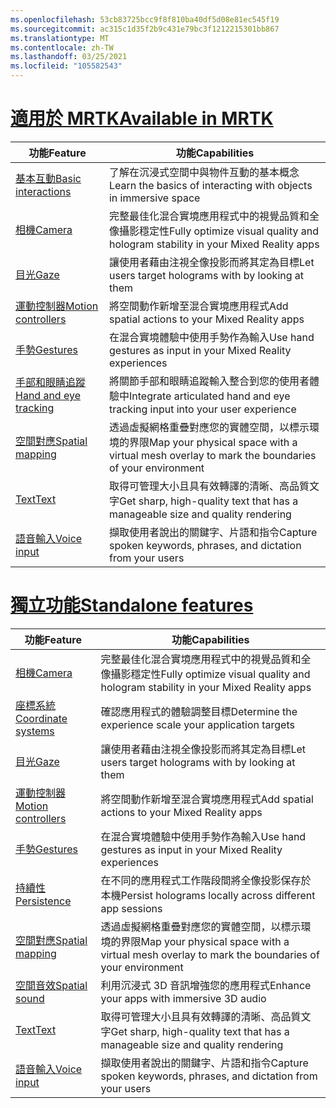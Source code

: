 ```yaml
---
ms.openlocfilehash: 53cb83725bcc9f8f810ba40df5d08e81ec545f19
ms.sourcegitcommit: ac315c1d35f2b9c431e79bc3f1212215301bb867
ms.translationtype: MT
ms.contentlocale: zh-TW
ms.lasthandoff: 03/25/2021
ms.locfileid: "105582543"
---
```

# <a name="available-in-mrtk"></a>[<span data-ttu-id="e2496-101">適用於 MRTK</span><span class="sxs-lookup"><span data-stu-id="e2496-101">Available in MRTK</span></span>](#tab/mrtk)

|  <span data-ttu-id="e2496-102">功能</span><span class="sxs-lookup"><span data-stu-id="e2496-102">Feature</span></span>  |  <span data-ttu-id="e2496-103">功能</span><span class="sxs-lookup"><span data-stu-id="e2496-103">Capabilities</span></span>  |
| --- | --- |
| [<span data-ttu-id="e2496-104">基本互動</span><span class="sxs-lookup"><span data-stu-id="e2496-104">Basic interactions</span></span>](../../out-of-scope/mrtk-101.md) | <span data-ttu-id="e2496-105">了解在沉浸式空間中與物件互動的基本概念</span><span class="sxs-lookup"><span data-stu-id="e2496-105">Learn the basics of interacting with objects in immersive space</span></span> |
| [<span data-ttu-id="e2496-106">相機</span><span class="sxs-lookup"><span data-stu-id="e2496-106">Camera</span></span>](../unity/camera-in-unity.md) | <span data-ttu-id="e2496-107">完整最佳化混合實境應用程式中的視覺品質和全像攝影穩定性</span><span class="sxs-lookup"><span data-stu-id="e2496-107">Fully optimize visual quality and hologram stability in your Mixed Reality apps</span></span> |
| [<span data-ttu-id="e2496-108">目光</span><span class="sxs-lookup"><span data-stu-id="e2496-108">Gaze</span></span>](../unity/gaze-in-unity.md) | <span data-ttu-id="e2496-109">讓使用者藉由注視全像投影而將其定為目標</span><span class="sxs-lookup"><span data-stu-id="e2496-109">Let users target holograms with by looking at them</span></span> |
| [<span data-ttu-id="e2496-110">運動控制器</span><span class="sxs-lookup"><span data-stu-id="e2496-110">Motion controllers</span></span>](../unity/motion-controllers-in-unity.md) | <span data-ttu-id="e2496-111">將空間動作新增至混合實境應用程式</span><span class="sxs-lookup"><span data-stu-id="e2496-111">Add spatial actions to your Mixed Reality apps</span></span> |
| [<span data-ttu-id="e2496-112">手勢</span><span class="sxs-lookup"><span data-stu-id="e2496-112">Gestures</span></span>](../unity/gestures-in-unity.md) | <span data-ttu-id="e2496-113">在混合實境體驗中使用手勢作為輸入</span><span class="sxs-lookup"><span data-stu-id="e2496-113">Use hand gestures as input in your Mixed Reality experiences</span></span> |
| [<span data-ttu-id="e2496-114">手部和眼睛追蹤</span><span class="sxs-lookup"><span data-stu-id="e2496-114">Hand and eye tracking</span></span>](../unity/hand-eye-in-unity.md) | <span data-ttu-id="e2496-115">將關節手部和眼睛追蹤輸入整合到您的使用者體驗中</span><span class="sxs-lookup"><span data-stu-id="e2496-115">Integrate articulated hand and eye tracking input into your user experience</span></span> |
| [<span data-ttu-id="e2496-116">空間對應</span><span class="sxs-lookup"><span data-stu-id="e2496-116">Spatial mapping</span></span>](../unity/spatial-mapping-in-unity.md) | <span data-ttu-id="e2496-117">透過虛擬網格重疊對應您的實體空間，以標示環境的界限</span><span class="sxs-lookup"><span data-stu-id="e2496-117">Map your physical space with a virtual mesh overlay to mark the boundaries of your environment</span></span> |
| [<span data-ttu-id="e2496-118">Text</span><span class="sxs-lookup"><span data-stu-id="e2496-118">Text</span></span>](../unity/text-in-unity.md) | <span data-ttu-id="e2496-119">取得可管理大小且具有效轉譯的清晰、高品質文字</span><span class="sxs-lookup"><span data-stu-id="e2496-119">Get sharp, high-quality text that has a manageable size and quality rendering</span></span> |
| [<span data-ttu-id="e2496-120">語音輸入</span><span class="sxs-lookup"><span data-stu-id="e2496-120">Voice input</span></span>](../unity/voice-input-in-unity.md) | <span data-ttu-id="e2496-121">擷取使用者說出的關鍵字、片語和指令</span><span class="sxs-lookup"><span data-stu-id="e2496-121">Capture spoken keywords, phrases, and dictation from your users</span></span>|

# <a name="standalone-features"></a>[<span data-ttu-id="e2496-122">獨立功能</span><span class="sxs-lookup"><span data-stu-id="e2496-122">Standalone features</span></span>](#tab/standalone)

|  <span data-ttu-id="e2496-123">功能</span><span class="sxs-lookup"><span data-stu-id="e2496-123">Feature</span></span>  |  <span data-ttu-id="e2496-124">功能</span><span class="sxs-lookup"><span data-stu-id="e2496-124">Capabilities</span></span>  |
| --- | --- |
| [<span data-ttu-id="e2496-125">相機</span><span class="sxs-lookup"><span data-stu-id="e2496-125">Camera</span></span>](../unity/camera-in-unity.md) | <span data-ttu-id="e2496-126">完整最佳化混合實境應用程式中的視覺品質和全像攝影穩定性</span><span class="sxs-lookup"><span data-stu-id="e2496-126">Fully optimize visual quality and hologram stability in your Mixed Reality apps</span></span> |
| [<span data-ttu-id="e2496-127">座標系統</span><span class="sxs-lookup"><span data-stu-id="e2496-127">Coordinate systems</span></span>](../unity/coordinate-systems-in-unity.md) | <span data-ttu-id="e2496-128">確認應用程式的體驗調整目標</span><span class="sxs-lookup"><span data-stu-id="e2496-128">Determine the experience scale your application targets</span></span> |
| [<span data-ttu-id="e2496-129">目光</span><span class="sxs-lookup"><span data-stu-id="e2496-129">Gaze</span></span>](../unity/gaze-in-unity.md) | <span data-ttu-id="e2496-130">讓使用者藉由注視全像投影而將其定為目標</span><span class="sxs-lookup"><span data-stu-id="e2496-130">Let users target holograms with by looking at them</span></span> |
| [<span data-ttu-id="e2496-131">運動控制器</span><span class="sxs-lookup"><span data-stu-id="e2496-131">Motion controllers</span></span>](../unity/motion-controllers-in-unity.md) | <span data-ttu-id="e2496-132">將空間動作新增至混合實境應用程式</span><span class="sxs-lookup"><span data-stu-id="e2496-132">Add spatial actions to your Mixed Reality apps</span></span> |
| [<span data-ttu-id="e2496-133">手勢</span><span class="sxs-lookup"><span data-stu-id="e2496-133">Gestures</span></span>](../unity/gestures-in-unity.md) | <span data-ttu-id="e2496-134">在混合實境體驗中使用手勢作為輸入</span><span class="sxs-lookup"><span data-stu-id="e2496-134">Use hand gestures as input in your Mixed Reality experiences</span></span> |
| [<span data-ttu-id="e2496-135">持續性</span><span class="sxs-lookup"><span data-stu-id="e2496-135">Persistence</span></span>](../unity/persistence-in-unity.md) | <span data-ttu-id="e2496-136">在不同的應用程式工作階段間將全像投影保存於本機</span><span class="sxs-lookup"><span data-stu-id="e2496-136">Persist holograms locally across different app sessions</span></span> |
| [<span data-ttu-id="e2496-137">空間對應</span><span class="sxs-lookup"><span data-stu-id="e2496-137">Spatial mapping</span></span>](../unity/spatial-mapping-in-unity.md) | <span data-ttu-id="e2496-138">透過虛擬網格重疊對應您的實體空間，以標示環境的界限</span><span class="sxs-lookup"><span data-stu-id="e2496-138">Map your physical space with a virtual mesh overlay to mark the boundaries of your environment</span></span> |
| [<span data-ttu-id="e2496-139">空間音效</span><span class="sxs-lookup"><span data-stu-id="e2496-139">Spatial sound</span></span>](../unity/spatial-sound-in-unity.md) | <span data-ttu-id="e2496-140">利用沉浸式 3D 音訊增強您的應用程式</span><span class="sxs-lookup"><span data-stu-id="e2496-140">Enhance your apps with immersive 3D audio</span></span> |
| [<span data-ttu-id="e2496-141">Text</span><span class="sxs-lookup"><span data-stu-id="e2496-141">Text</span></span>](../unity/text-in-unity.md) | <span data-ttu-id="e2496-142">取得可管理大小且具有效轉譯的清晰、高品質文字</span><span class="sxs-lookup"><span data-stu-id="e2496-142">Get sharp, high-quality text that has a manageable size and quality rendering</span></span> |
| [<span data-ttu-id="e2496-143">語音輸入</span><span class="sxs-lookup"><span data-stu-id="e2496-143">Voice input</span></span>](../unity/voice-input-in-unity.md) | <span data-ttu-id="e2496-144">擷取使用者說出的關鍵字、片語和指令</span><span class="sxs-lookup"><span data-stu-id="e2496-144">Capture spoken keywords, phrases, and dictation from your users</span></span>|